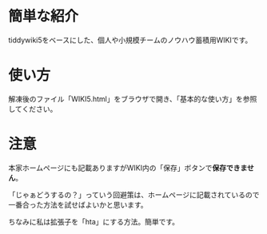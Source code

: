 # 簡単な紹介
tiddywiki5をベースにした、個人や小規模チームのノウハウ蓄積用WIKIです。

# 使い方
解凍後のファイル「WIKI5.html」をブラウザで開き、「基本的な使い方」を参照してください。

# 注意
本家ホームページにも記載ありますがWIKI内の「保存」ボタンで**保存できません**。

「じゃぁどうするの？」っていう回避策は、ホームページに記載されているので一番合った方法を試せばよいかと思います。

ちなみに私は拡張子を「hta」にする方法。簡単です。

